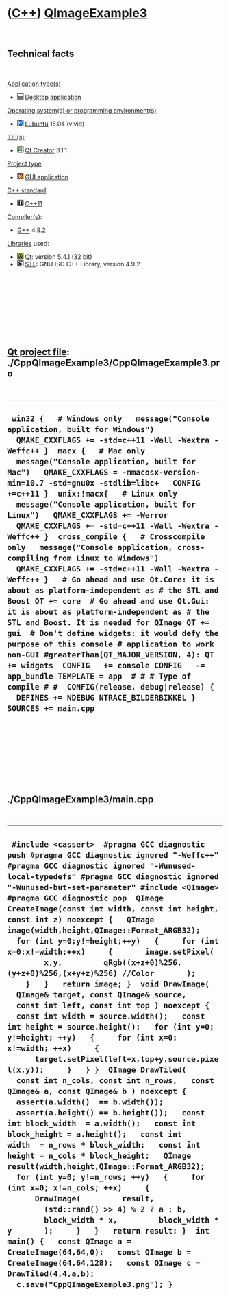 
 

 

 

 

 

([C++](Cpp.md)) [QImageExample3](CppQImageExample3.md)
========================================================

 

Technical facts
---------------

 

[Application type(s)](CppApplication.md)

-   ![Desktop](PicDesktop.png) [Desktop
    application](CppDesktopApplication.md)

[Operating system(s) or programming environment(s)](CppOs.md)

-   ![Lubuntu](PicLubuntu.png) [Lubuntu](CppLubuntu.md) 15.04 (vivid)

[IDE(s)](CppIde.md):

-   ![Qt Creator](PicQtCreator.png) [Qt Creator](CppQtCreator.md) 3.1.1

[Project type](CppQtProjectType.md):

-   ![GUI](PicGui.png) [GUI application](CppGuiApplication.md)

[C++ standard](CppStandard.md):

-   ![C++11](PicCpp11.png) [C++11](Cpp11.md)

[Compiler(s)](CppCompiler.md):

-   [G++](CppGpp.md) 4.9.2

[Libraries](CppLibrary.md) used:

-   ![Qt](PicQt.png) [Qt](CppQt.md): version 5.4.1 (32 bit)
-   ![STL](PicStl.png) [STL](CppStl.md): GNU ISO C++ Library, version
    4.9.2

 

 

 

 

 

[Qt project file](CppQtProjectFile.md): ./CppQImageExample3/CppQImageExample3.pro
----------------------------------------------------------------------------------

 

  -----------------------------------------------------------------------------------------------------------------------------------------------------------------------------------------------------------------------------------------------------------------------------------------------------------------------------------------------------------------------------------------------------------------------------------------------------------------------------------------------------------------------------------------------------------------------------------------------------------------------------------------------------------------------------------------------------------------------------------------------------------------------------------------------------------------------------------------------------------------------------------------------------------------------------------------------------------------------------------------------------------------------------------------------------------------------------------------------------------------------------------------------------------------------------------------------------------------------
  ` win32 {   # Windows only   message("Console application, built for Windows")   QMAKE_CXXFLAGS += -std=c++11 -Wall -Wextra -Weffc++ }  macx {   # Mac only   message("Console application, built for Mac")   QMAKE_CXXFLAGS = -mmacosx-version-min=10.7 -std=gnu0x -stdlib=libc+   CONFIG +=c++11 }  unix:!macx{   # Linux only   message("Console application, built for Linux")   QMAKE_CXXFLAGS += -Werror   QMAKE_CXXFLAGS += -std=c++11 -Wall -Wextra -Weffc++ }  cross_compile {   # Crosscompile only   message("Console application, cross-compiling from Linux to Windows")   QMAKE_CXXFLAGS += -std=c++11 -Wall -Wextra -Weffc++ }   # Go ahead and use Qt.Core: it is about as platform-independent as # the STL and Boost QT += core  # Go ahead and use Qt.Gui: it is about as platform-independent as # the STL and Boost. It is needed for QImage QT += gui  # Don't define widgets: it would defy the purpose of this console # application to work non-GUI #greaterThan(QT_MAJOR_VERSION, 4): QT += widgets  CONFIG   += console CONFIG   -= app_bundle TEMPLATE = app  # # # Type of compile # #  CONFIG(release, debug|release) {   DEFINES += NDEBUG NTRACE_BILDERBIKKEL }  SOURCES += main.cpp`
  -----------------------------------------------------------------------------------------------------------------------------------------------------------------------------------------------------------------------------------------------------------------------------------------------------------------------------------------------------------------------------------------------------------------------------------------------------------------------------------------------------------------------------------------------------------------------------------------------------------------------------------------------------------------------------------------------------------------------------------------------------------------------------------------------------------------------------------------------------------------------------------------------------------------------------------------------------------------------------------------------------------------------------------------------------------------------------------------------------------------------------------------------------------------------------------------------------------------------

 

 

 

 

 

./CppQImageExample3/main.cpp
----------------------------

 

  -----------------------------------------------------------------------------------------------------------------------------------------------------------------------------------------------------------------------------------------------------------------------------------------------------------------------------------------------------------------------------------------------------------------------------------------------------------------------------------------------------------------------------------------------------------------------------------------------------------------------------------------------------------------------------------------------------------------------------------------------------------------------------------------------------------------------------------------------------------------------------------------------------------------------------------------------------------------------------------------------------------------------------------------------------------------------------------------------------------------------------------------------------------------------------------------------------------------------------------------------------------------------------------------------------------------------------------------------------------------------------------------------------------------------------------------------------------------------------------------------------------------------------------------------------------------------------------------------------------------------------------------------------------------------------------------------------------------------------------------------------------------------------
  ` #include <cassert>  #pragma GCC diagnostic push #pragma GCC diagnostic ignored "-Weffc++" #pragma GCC diagnostic ignored "-Wunused-local-typedefs" #pragma GCC diagnostic ignored "-Wunused-but-set-parameter" #include <QImage> #pragma GCC diagnostic pop  QImage CreateImage(const int width, const int height, const int z) noexcept {   QImage image(width,height,QImage::Format_ARGB32);   for (int y=0;y!=height;++y)   {     for (int x=0;x!=width;++x)     {       image.setPixel(         x,y,         qRgb((x+z+0)%256,(y+z+0)%256,(x+y+z)%256) //Color       );     }   }   return image; }  void DrawImage(   QImage& target, const QImage& source,   const int left, const int top ) noexcept {   const int width = source.width();   const int height = source.height();   for (int y=0; y!=height; ++y)   {     for (int x=0; x!=width; ++x)     {       target.setPixel(left+x,top+y,source.pixel(x,y));     }   } }  QImage DrawTiled(   const int n_cols, const int n_rows,   const QImage& a, const QImage& b ) noexcept {   assert(a.width()  == b.width());   assert(a.height() == b.height());   const int block_width  = a.width();   const int block_height = a.height();   const int width  = n_rows * block_width;   const int height = n_cols * block_height;   QImage result(width,height,QImage::Format_ARGB32);   for (int y=0; y!=n_rows; ++y)   {     for (int x=0; x!=n_cols; ++x)     {       DrawImage(         result,         (std::rand() >> 4) % 2 ? a : b,         block_width * x,         block_width * y       );     }   }   return result; }  int main() {   const QImage a = CreateImage(64,64,0);   const QImage b = CreateImage(64,64,128);   const QImage c = DrawTiled(4,4,a,b);   c.save("CppQImageExample3.png"); }`
  -----------------------------------------------------------------------------------------------------------------------------------------------------------------------------------------------------------------------------------------------------------------------------------------------------------------------------------------------------------------------------------------------------------------------------------------------------------------------------------------------------------------------------------------------------------------------------------------------------------------------------------------------------------------------------------------------------------------------------------------------------------------------------------------------------------------------------------------------------------------------------------------------------------------------------------------------------------------------------------------------------------------------------------------------------------------------------------------------------------------------------------------------------------------------------------------------------------------------------------------------------------------------------------------------------------------------------------------------------------------------------------------------------------------------------------------------------------------------------------------------------------------------------------------------------------------------------------------------------------------------------------------------------------------------------------------------------------------------------------------------------------------------------

 

 

 

 

 

 

